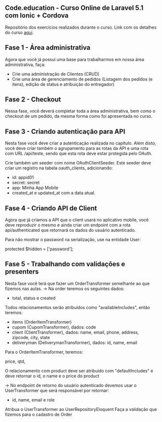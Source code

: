## Code.education - Curso Online de Laravel 5.1 com Ionic + Cordova
Repositório dos exercícios realizados durante o curso. Link com os detalhes do curso [aqui](http://sites.code.education/bf2016-laravel-com-ionic-cordova/).

## Fase 1 - Área administrativa

Agora que você já possui uma base para trabalharmos em nossa área administrativa, faça:

- Crie uma administração de Clientes (CRUD)
- Crie uma área de gerenciamento de pedidos (Listagem dos pedidos (e itens), edição de status e atribuição do entregador)

## Fase 2 - Checkout

Nessa fase, você deverá completar toda a área administrativa, bem como o checkout de um pedido, da mesma forma como foi apresentada no curso.

## Fase 3 - Criando autenticação para API

Nesta fase você deve criar a autenticação realizada no capítulo. Além disto, você deve criar também o agrupamento para as rotas da API e uma rota com URL /api/teste, sendo que esta rota deve estar protegida pelo OAuth.

Crie também um seeder com nome OAuthClientSeeder. Este seeder deve criar um registro na tabela oauth_clients, adicionando:
* id: appid01
* secret: secret
* app: Minha App Mobile
* created_at e updated_at com a data atual.

## Fase 4 - Criando API de Client

Agora que já criamos a API que o client usará no aplicativo mobile, você deve reproduzir o mesmo e ainda criar um endpoint com a rota api/authenticated que retornará os dados do usuário autenticado.

Para não mostrar o password na serialização, use na entidade User:

protected $hidden = ['password'];

## Fase 5 - Trabalhando com validações e presenters

Nesta fase você terá que fazer um OrderTransformer semelhante ao que fizemos nas aulas.
-> Na order teremos os seguintes dados:

* total, status e created

Todos relacionamentos serão atribuídos como "availableIncludes", então teremos:

* items (OrderItemTransformer)
* cupom (CupomTransformer), dados: code
* client (ClientTransformer), dados: name, email, phone, address, zipcode, city, state
* deliveryman (DeliverymanTransformer), dados: id, name, email

Para o OrderItemTransformer, teremos:

price, qtd,

O relacionamento com product deve ser atribuído com "defaultIncludes" e deve retornar o id, o name e o price do product

-> No endpoint de retorno do usuário autenticado devemos usar o UserTransformer que será responsável por retornar:

* id, name, email e role

Atribua o UserTransformer ao UserRepositoryEloquent
Faça a validação que fizemos para o cadastro de Order

